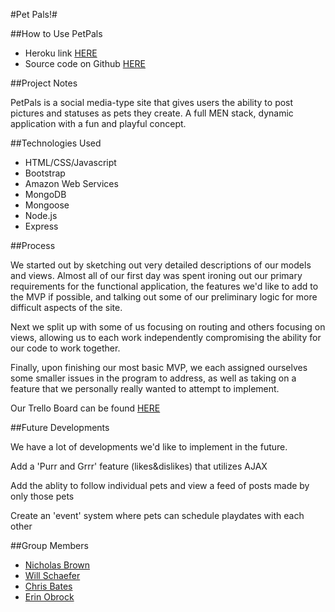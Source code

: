 #Pet Pals!#

##How to Use PetPals

- Heroku link [HERE](https://petpals-nb.herokuapp.com/)
- Source code on Github [HERE](https://github.com/nickthehustler/wdi6-generalassembly-project6-petpals)

##Project Notes

PetPals is a social media-type site that gives users the ability to post pictures and statuses as pets they create. A full MEN stack, dynamic application with a fun and playful concept.

##Technologies Used

- HTML/CSS/Javascript
- Bootstrap
- Amazon Web Services
- MongoDB
- Mongoose
- Node.js
- Express

##Process

We started out by sketching out very detailed descriptions of our models and views. Almost all of our first day was spent ironing out our primary requirements for the functional application, the features we'd like to add to the MVP if possible, and talking out some of our preliminary logic for more difficult aspects of the site.

Next we split up with some of us focusing on routing and others focusing on views, allowing us to each work independently compromising the ability for our code to work together.

Finally, upon finishing our most basic MVP, we each assigned ourselves some smaller issues in the program to address, as well as taking on a feature that we personally really wanted to attempt to implement.

Our Trello Board can be found [HERE](https://trello.com/b/7YKUhSoL/petpals-project-3)

##Future Developments

We have a lot of developments we'd like to implement in the future.

Add a 'Purr and Grrr' feature (likes&dislikes) that utilizes AJAX

Add the ablity to follow individual pets and view a feed of posts made by only those pets

Create an 'event' system where pets can schedule playdates with each other


##Group Members

- [Nicholas Brown](https://www.linkedin.com/in/nicholasgmbrown)
- [Will Schaefer](https://www.linkedin.com/in/wschaeferiii)
- [Chris Bates](https://www.linkedin.com/in/cbates2)
- [Erin Obrock](https://www.linkedin.com/in/erinobrock)



